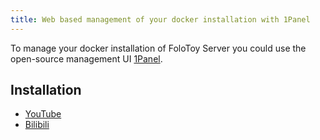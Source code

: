```yaml
---
title: Web based management of your docker installation with 1Panel
---
```


To manage your docker installation of FoloToy Server you could use the open-source management UI [1Panel](https://github.com/1Panel-dev/1Panel).

## Installation


* [YouTube](https://www.youtube.com/watch?v=89paeh35qBA)
* [Bilibili](https://www.bilibili.com/video/BV13j411v7Bb)